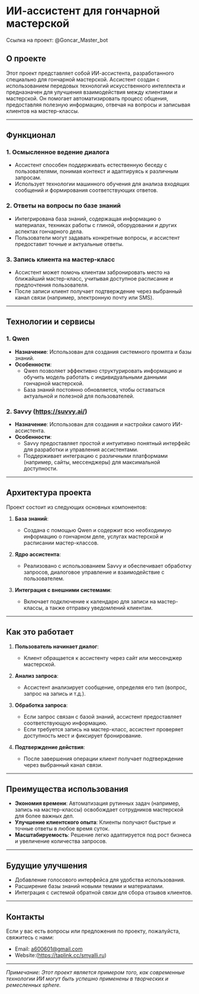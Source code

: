 # ИИ-ассистент для гончарной мастерской

Ссылка на проект: @Goncar_Master_bot

## О проекте

Этот проект представляет собой ИИ-ассистента, разработанного специально для гончарной мастерской. Ассистент создан с использованием передовых технологий искусственного интеллекта и предназначен для улучшения взаимодействия между клиентами и мастерской. Он помогает автоматизировать процесс общения, предоставляя полезную информацию, отвечая на вопросы и записывая клиентов на мастер-классы.

---

## Функционал

### 1. **Осмысленное ведение диалога**
   - Ассистент способен поддерживать естественную беседу с пользователями, понимая контекст и адаптируясь к различным запросам.
   - Использует технологии машинного обучения для анализа входящих сообщений и формирования соответствующих ответов.

### 2. **Ответы на вопросы по базе знаний**
   - Интегрирована база знаний, содержащая информацию о материалах, техниках работы с глиной, оборудовании и других аспектах гончарного дела.
   - Пользователи могут задавать конкретные вопросы, и ассистент предоставит точные и актуальные ответы.

### 3. **Запись клиента на мастер-класс**
   - Ассистент может помочь клиентам забронировать место на ближайший мастер-класс, учитывая доступное расписание и предпочтения пользователя.
   - После записи клиент получает подтверждение через выбранный канал связи (например, электронную почту или SMS).

---

## Технологии и сервисы

### 1. **Qwen**
   - **Назначение**: Использован для создания системного промпта и базы знаний.
   - **Особенности**:
     - Qwen позволяет эффективно структурировать информацию и обучить модель работать с индивидуальными данными гончарной мастерской.
     - База знаний постоянно обновляется, чтобы оставаться актуальной и полезной для пользователей.

### 2. **Savvy (https://suvvy.ai/)**
   - **Назначение**: Использован для создания и настройки самого ИИ-ассистента.
   - **Особенности**:
     - Savvy предоставляет простой и интуитивно понятный интерфейс для разработки и управления ассистентами.
     - Поддерживает интеграцию с различными платформами (например, сайты, мессенджеры) для максимальной доступности.

---

## Архитектура проекта

Проект состоит из следующих основных компонентов:

1. **База знаний**:
   - Создана с помощью Qwen и содержит всю необходимую информацию о гончарном деле, услугах мастерской и расписании мастер-классов.

2. **Ядро ассистента**:
   - Реализовано с использованием Savvy и обеспечивает обработку запросов, диалоговое управление и взаимодействие с пользователем.

3. **Интеграция с внешними системами**:
   - Включает подключение к календарю для записи на мастер-классы, а также отправку уведомлений клиентам.

---

## Как это работает

1. **Пользователь начинает диалог**:
   - Клиент обращается к ассистенту через сайт или мессенджер мастерской.

2. **Анализ запроса**:
   - Ассистент анализирует сообщение, определяя его тип (вопрос, запрос на запись и т.д.).

3. **Обработка запроса**:
   - Если запрос связан с базой знаний, ассистент предоставляет соответствующую информацию.
   - Если требуется запись на мастер-класс, ассистент проверяет доступность мест и фиксирует бронирование.

4. **Подтверждение действия**:
   - После завершения операции клиент получает подтверждение через выбранный канал связи.

---

## Преимущества использования

- **Экономия времени**: Автоматизация рутинных задач (например, запись на мастер-классы) освобождает сотрудников мастерской для более важных дел.
- **Улучшение клиентского опыта**: Клиенты получают быстрые и точные ответы в любое время суток.
- **Масштабируемость**: Решение легко адаптируется под рост бизнеса и увеличение количества запросов.

---

## Будущие улучшения

- Добавление голосового интерфейса для удобства использования.
- Расширение базы знаний новыми темами и материалами.
- Интеграция с системой обратной связи для сбора отзывов клиентов.

---

## Контакты

Если у вас есть вопросы или предложения по проекту, пожалуйста, свяжитесь с нами:

- Email: a600601@gmail.com
- Website:(https://taplink.cc/smyalli.ru)

---

*Примечание: Этот проект является примером того, как современные технологии ИИ могут быть успешно применены в творческих и ремесленных sphere.*
